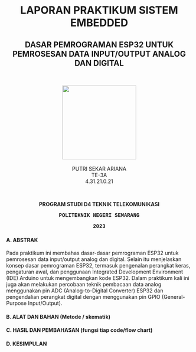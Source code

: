 <h1 align="center">LAPORAN PRAKTIKUM SISTEM EMBEDDED</h1>
<h2 align="center"> DASAR PEMROGRAMAN ESP32 UNTUK PEMROSESAN DATA INPUT/OUTPUT ANALOG DAN DIGITAL </h2>
<br>
<p align="center">
  <img src="https://en.polines.ac.id/images/logo_bw.jpg" width="200" height="200">
<br>
<br>PUTRI SEKAR ARIANA
<br>TE-3A
<br>4.31.21.0.21</p>
<br>
<b><p align="center">PROGRAM STUDI D4 TEKNIK TELEKOMUNIKASI</p>
<p style="font-family:courier;" align="center">POLITEKNIK NEGERI SEMARANG</p>
<p style="font-family:courier;" align="center">2023</p></b> 

#### A. ABSTRAK
Pada praktikum ini membahas dasar-dasar pemrograman ESP32 untuk pemrosesan data input/output analog dan digital. Selain itu menjelaskan konsep dasar pemrograman ESP32, termasuk pengenalan perangkat keras, pengaturan awal, dan penggunaan Integrated Development Environment (IDE) Arduino untuk mengembangkan kode ESP32. Dalam praktikum kali ini juga akan melakukan percobaan teknik pembacaan data analog menggunakan pin ADC (Analog-to-Digital Converter) ESP32 dan pengendalian perangkat digital dengan menggunakan pin GPIO (General-Purpose Input/Output).

#### B. ALAT DAN BAHAN (Metode / skematik)

#### C. HASIL DAN PEMBAHASAN (fungsi tiap code/flow chart)

#### D. KESIMPULAN


